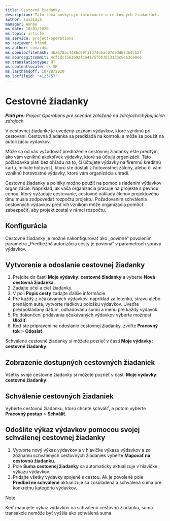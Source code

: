 ```yaml
---
title: Cestovné žiadanky
description: Táto téma poskytuje informácie o cestovných žiadankách.
author: suvaidya
manager: Annbe
ms.date: 10/01/2020
ms.topic: article
ms.service: project-operations
ms.reviewer: kfend
ms.author: suvaidya
ms.openlocfilehash: 46a678ac4486c99f11d74dbac07dedd08364cb2f
ms.sourcegitcommit: 4cf1dc1561b92fca4175f0b3813133c5e63ce8e6
ms.translationtype: HT
ms.contentlocale: sk-SK
ms.lasthandoff: 10/28/2020
ms.locfileid: "4123757"
---
```

# <a name="travel-requisitions"></a>Cestovné žiadanky

_**Platí pre:** Project Operations pre scenáre založené na zdrojoch/chýbajúcich zdrojoch_

V cestovnej žiadanke je uvedený zoznam výdavkov, ktoré vzniknú pri cestovaní. Cestovná žiadanka sa predkladá na kontrolu a môže sa použiť na autorizáciu výdavkov.

Môže sa od vás vyžadovať predloženie cestovnej žiadanky ešte predtým, ako vám vzniknú akékoľvek výdavky, ktoré sa účtujú organizácii. Táto požiadavka platí bez ohľadu na to, či účtujete výdavky na firemnú kreditnú kartu, míňate hotovosť, ktorú ste dostali z hotovostnej zálohy, alebo či vám vzniknú hotovostné výdavky, ktoré vám organizácia uhradí.

Cestovné žiadanky a politiky možno použiť na pomoc s riadením výdavkov organizácie. Napríklad, ak vaša organizácia pracuje na projekte s pevnou cenou, ktorý vyžaduje cestovanie, cestovné náklady členov projektového tímu musia zodpovedať rozpočtu projektu. Požadovaním schválenia cestovných výdavkov pred ich vznikom môže organizácia pomôcť zabezpečiť, aby projekt zostal v rámci rozpočtu.

## <a name="configuration"></a>Konfigurácia 

Cestovné žiadanky je možné nakonfigurovať ako „povinné“ povolením parametra „Predbežná autorizácia cesty je povinná“ v parametroch správy výdavkov. 

## <a name="create-and-submit-a-travel-requisition"></a>Vytvorenie a odoslanie cestovnej žiadanky

1. Prejdite do časti **Moje výdavky: cestovné žiadanky** a vyberte **Nová cestovná žiadanka**.
2. Zadajte účel a cieľ žiadanky.
3. V poli **Popis cesty** zadajte ďalšie informácie. 
4. Pre každý z očakávaných výdavkov, napríklad za letenku, stravu alebo prenájom auta, vytvorte riadkovú položku výdavkov. Uveďte predpokladaný dátum, odhadovanú sumu a menu pre každý výdavok. 
5. Po dokončení pridávania očakávaných výdavkov vyberte možnosť **Uložiť**.
6. Keď ste pripravení na odoslanie cestovnej žiadanky, zvoľte **Pracovný tok** > **Odoslať**.

Schválené cestovné žiadanky si môžete pozrieť v časti **Moje výdavky: cestovné žiadanky**. 

## <a name="view-available-travel-requisitions"></a>Zobrazenie dostupných cestovných žiadaniek

Všetky svoje cestovné žiadanky si môžete pozrieť v časti **Moje výdavky: cestovné žiadanky**.

## <a name="approve-travel-requisitions"></a>Schválenie cestovných žiadaniek

Vyberte cestovnú žiadanku, ktorú chcete schváliť, a potom vyberte **Pracovný postup** > **Schváliť**.  

## <a name="submit-an-expense-report-using-your-approved-travel-requisition"></a>Odošlite výkaz výdavkov pomocou svojej schválenej cestovnej žiadanky

1. Vytvorte nový výkaz výdavkov a v hlavičke výkazu výdavkov a zo zoznamu schválených cestovných žiadaniek vyberte **Mapovať na cestovnú žiadanku**.
2. Pole **Suma cestovnej žiadanky** sa automaticky aktualizuje v hlavičke výkazu výdavkov.
3. Pridajte všetky výdavky spojené s cestou. Ak je povolené pole **Predbežne schválené** aktualizuje sa zosúladená a schválená suma pre konkrétnu kategóriu výdavkov.

> [!NOTE]
> Keď mapujete výkaz výdavkov na schválenú cestovnú žiadanku, suma transakcie nemôže byť vyššia ako schválená suma. 
